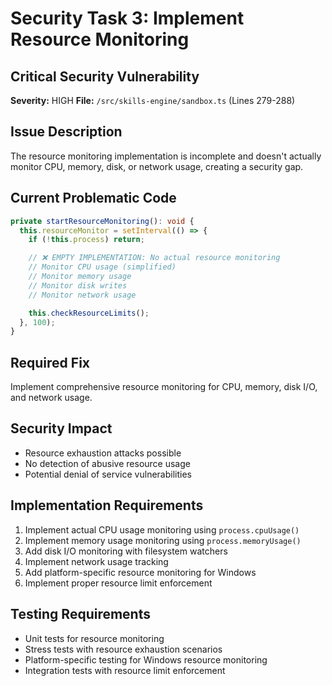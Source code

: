 # Security Task 3: Implement Resource Monitoring

## Critical Security Vulnerability
**Severity:** HIGH
**File:** `/src/skills-engine/sandbox.ts` (Lines 279-288)

## Issue Description
The resource monitoring implementation is incomplete and doesn't actually monitor CPU, memory, disk, or network usage, creating a security gap.

## Current Problematic Code
```typescript
private startResourceMonitoring(): void {
  this.resourceMonitor = setInterval(() => {
    if (!this.process) return;

    // ❌ EMPTY IMPLEMENTATION: No actual resource monitoring
    // Monitor CPU usage (simplified)
    // Monitor memory usage
    // Monitor disk writes
    // Monitor network usage

    this.checkResourceLimits();
  }, 100);
}
```

## Required Fix
Implement comprehensive resource monitoring for CPU, memory, disk I/O, and network usage.

## Security Impact
- Resource exhaustion attacks possible
- No detection of abusive resource usage
- Potential denial of service vulnerabilities

## Implementation Requirements
1. Implement actual CPU usage monitoring using `process.cpuUsage()`
2. Implement memory usage monitoring using `process.memoryUsage()`
3. Add disk I/O monitoring with filesystem watchers
4. Implement network usage tracking
5. Add platform-specific resource monitoring for Windows
6. Implement proper resource limit enforcement

## Testing Requirements
- Unit tests for resource monitoring
- Stress tests with resource exhaustion scenarios
- Platform-specific testing for Windows resource monitoring
- Integration tests with resource limit enforcement